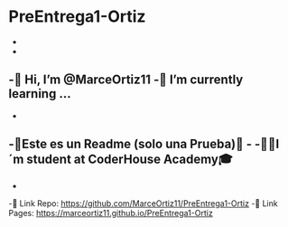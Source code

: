 # PreEntrega1-Ortiz
-
-
-👋 Hi, I’m @MarceOrtiz11
-🌱 I’m currently learning ...
-
-
-🙌Este es un Readme (solo una Prueba)🙌 -
-👨‍🎓I´m student at CoderHouse Academy🎓
-
-
-👀 Link Repo: https://github.com/MarceOrtiz11/PreEntrega1-Ortiz
-🚀 Link Pages: https://marceortiz11.github.io/PreEntrega1-Ortiz

